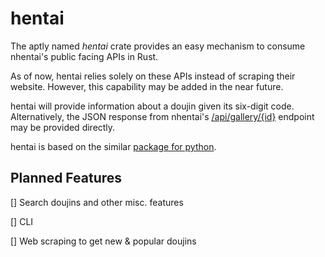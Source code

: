 # hentai

The aptly named *hentai* crate provides an easy mechanism to consume nhentai's
public facing APIs in Rust.

As of now, hentai relies solely on these APIs instead of scraping their website.
However, this capability may be added in the near future.

hentai will provide information about a doujin given its six-digit code.
Alternatively, the JSON response from nhentai's
[/api/gallery/{id}](https://nhentai.net/api/gallery/165961) endpoint may be
provided directly.

hentai is based on the similar
[package for python](https://pypi.org/project/hentai/).

## Planned Features
[] Search doujins and other misc. features

[] CLI

[] Web scraping to get new & popular doujins
